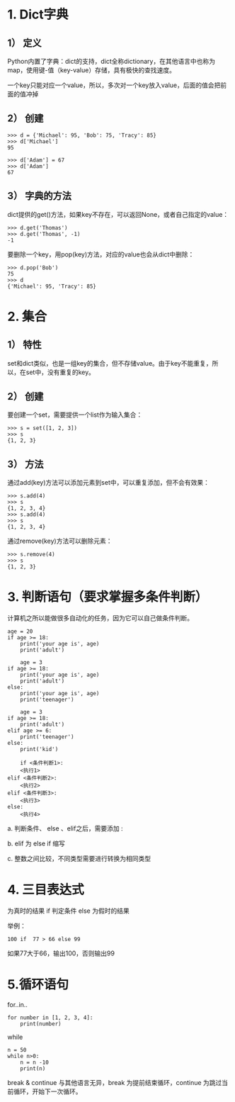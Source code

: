 # 1. Dict字典

## 1） 定义

Python内置了字典：dict的支持，dict全称dictionary，在其他语言中也称为map，使用键-值（key-value）存储，具有极快的查找速度。

一个key只能对应一个value，所以，多次对一个key放入value，后面的值会把前面的值冲掉

## 2） 创建

```
>>> d = {'Michael': 95, 'Bob': 75, 'Tracy': 85}
>>> d['Michael']
95
```
```
>>> d['Adam'] = 67
>>> d['Adam']
67
```

## 3） 字典的方法

dict提供的get()方法，如果key不存在，可以返回None，或者自己指定的value：

```
>>> d.get('Thomas')
>>> d.get('Thomas', -1)
-1
```

要删除一个key，用pop(key)方法，对应的value也会从dict中删除：

```
>>> d.pop('Bob')
75
>>> d
{'Michael': 95, 'Tracy': 85}
```

# 2. 集合

## 1） 特性

set和dict类似，也是一组key的集合，但不存储value。由于key不能重复，所以，在set中，没有重复的key。

## 2） 创建

要创建一个set，需要提供一个list作为输入集合：

```
>>> s = set([1, 2, 3])
>>> s
{1, 2, 3}
```

## 3） 方法

通过add(key)方法可以添加元素到set中，可以重复添加，但不会有效果：

```
>>> s.add(4)
>>> s
{1, 2, 3, 4}
>>> s.add(4)
>>> s
{1, 2, 3, 4}
```

通过remove(key)方法可以删除元素：

```
>>> s.remove(4)
>>> s
{1, 2, 3}
```

# 3. 判断语句（要求掌握多条件判断）

计算机之所以能做很多自动化的任务，因为它可以自己做条件判断。

```
age = 20
if age >= 18:
    print('your age is', age)
    print('adult')
    
    age = 3
if age >= 18:
    print('your age is', age)
    print('adult')
else:
    print('your age is', age)
    print('teenager')
    
    age = 3
if age >= 18:
    print('adult')
elif age >= 6:
    print('teenager')
else:
    print('kid')
    
    if <条件判断1>:
    <执行1>
elif <条件判断2>:
    <执行2>
elif <条件判断3>:
    <执行3>
else:
    <执行4>
```

a. 判断条件、 else 、elif之后，需要添加 :

b. elif 为 else if 缩写

c. 整数之间比较，不同类型需要进行转换为相同类型
    
# 4. 三目表达式

为真时的结果 if 判定条件 else 为假时的结果

举例：

`100 if  77 > 66 else 99`

如果77大于66，输出100，否则输出99

# 5.循环语句

for..in..

```
for number in [1, 2, 3, 4]:
    print(number)
```

while

```
n = 50
while n>0:
    n = n -10
    print(n)
```

break & continue
与其他语言无异，break 为提前结束循环，continue 为跳过当前循环，开始下一次循环。

